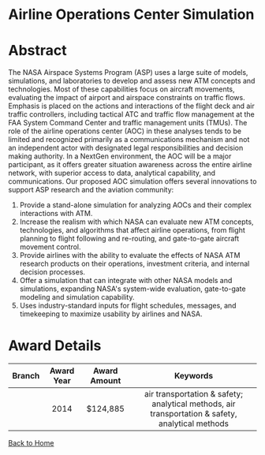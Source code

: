 
Airline Operations Center Simulation
====================================

# Abstract


The NASA Airspace Systems Program (ASP) uses a large suite of models, simulations, and laboratories to develop and assess new ATM concepts and technologies. Most of these capabilities focus on aircraft movements, evaluating the impact of airport and airspace constraints on traffic flows. Emphasis is placed on the actions and interactions of the flight deck and air traffic controllers, including tactical ATC and traffic flow management at the FAA System Command Center and traffic management units (TMUs). The role of the airline operations center (AOC) in these analyses tends to be limited and recognized primarily as a communications mechanism and not an independent actor with designated legal responsibilities and decision making authority.   In a NextGen environment, the AOC will be a major participant, as it offers greater situation awareness across the entire airline network, with superior access to data, analytical capability, and communications.
Our proposed AOC simulation offers several innovations to support ASP research and the aviation community:
1. Provide a stand-alone simulation for analyzing AOCs and their complex interactions with ATM.
2. Increase the realism with which NASA can evaluate new ATM concepts, technologies, and algorithms that affect airline operations, from flight planning to flight following and re-routing, and gate-to-gate aircraft movement control.
3. Provide airlines with the ability to evaluate the effects of NASA ATM research products on their operations, investment criteria, and internal decision processes.
4. Offer a simulation that can integrate with other NASA models and simulations, expanding NASA's system-wide evaluation, gate-to-gate modeling and simulation  capability.
5. Uses industry-standard inputs for flight schedules, messages, and timekeeping to maximize usability by airlines and NASA.  

# Award Details

|Branch|Award Year|Award Amount|Keywords|
| :---: | :---: | :---: | :---: |
||2014|$124,885|air transportation & safety; analytical methods, air transportation & safety, analytical methods|
  
  


[Back to Home](https://github.com/chrischow/dod_sbir_awards/Reports/JT/#176)